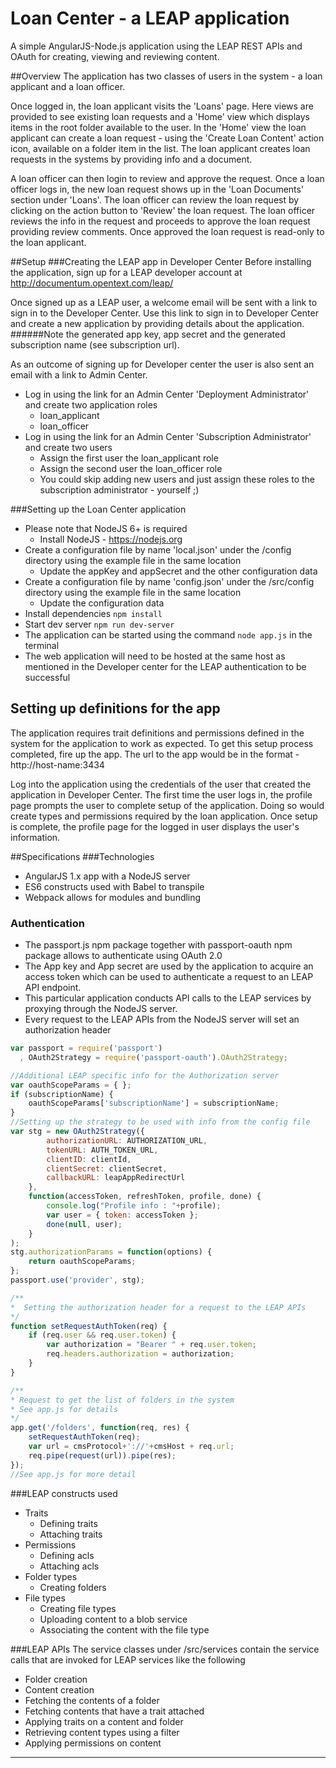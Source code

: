 # Loan Center - a LEAP application
A simple AngularJS-Node.js application using the LEAP REST APIs and OAuth for 
creating, viewing and reviewing content.

##Overview
The application has two classes of users in the system - a loan applicant and a loan officer. 

Once logged in, the loan applicant visits the 'Loans' page. 
Here views are provided to see existing loan requests and a 'Home' view 
which displays items in the root folder available to the user. 
In the 'Home' view the loan applicant can create a loan request - using the 'Create Loan Content' action icon, available on a folder item in the list.
The loan applicant creates loan requests in the systems by providing info and a document. 

A loan officer can then login to review and approve the request. 
Once a loan officer logs in, the new loan request shows up in the 'Loan Documents' section under 'Loans'. 
The loan officer can review the loan request by clicking on the action button to 'Review' the loan request. 
The loan officer reviews the info in the request and proceeds to approve the loan request providing review comments. 
Once approved the loan request is read-only to the loan applicant.


##Setup
###Creating the LEAP app in Developer Center
Before installing the application, sign up for a LEAP developer account at 
http://documentum.opentext.com/leap/ 

Once signed up as a LEAP user, a welcome email will be sent with a link to sign in to the Developer Center. 
Use this link to sign in to Developer Center and create a new application by providing details about the application. 
######Note the generated app key, app secret and the generated subscription name (see subscription url).
  
As an outcome of signing up for Developer center the user is also sent an email with a link to Admin Center. 
- Log in using the link for an Admin Center 'Deployment Administrator' and create two application roles
   - loan_applicant
   - loan_officer
- Log in using the link for an Admin Center 'Subscription Administrator' and create two users
    - Assign the first user the loan_applicant role
    - Assign the second user the loan_officer role
    - You could skip adding new users and just assign these roles to 
    the subscription administrator - yourself ;)

###Setting up the Loan Center application
- Please note that NodeJS 6+ is required
    - Install NodeJS - https://nodejs.org
- Create a configuration file by name 'local.json' under the /config directory 
using the example file in the same location
    - Update the appKey and appSecret and the other configuration data
- Create a configuration file by name 'config.json' under the /src/config directory 
using the example file in the same location
    - Update the configuration data
- Install dependencies `npm install`
- Start dev server `npm run dev-server` 
- The application can be started using the command `node app.js` in the terminal 
- The web application will need to be hosted at the same host as mentioned in the Developer center 
for the LEAP authentication to be successful

## Setting up definitions for the app
The application requires trait definitions and permissions defined in the system for the application to work as expected. 
To get this setup process completed, fire up the app. 
The url to the app would be in the format - http://host-name:3434

Log into the application using the credentials of the user that created the application in Developer Center. 
The first time the user logs in, the profile page prompts the user to complete setup of the application.
Doing so would create types and permissions required by the loan application.
Once setup is complete, the profile page for the logged in user displays the user's information. 

##Specifications
###Technologies 
- AngularJS 1.x app with a NodeJS server
- ES6 constructs used with Babel to transpile
- Webpack allows for modules and bundling


### Authentication
- The passport.js npm package together with passport-oauth npm package allows to authenticate using OAuth 2.0
- The App key and App secret  are used by the application to acquire an access token which can be used to authenticate a request to an LEAP API endpoint. 
- This particular application conducts API calls to the LEAP services by proxying through the NodeJS server. 
- Every request to the LEAP APIs from the NodeJS server will set an authorization header  
    
```javascript
var passport = require('passport')
  , OAuth2Strategy = require('passport-oauth').OAuth2Strategy;

//Additional LEAP specific info for the Authorization server
var oauthScopeParams = { };
if (subscriptionName) {
    oauthScopeParams['subscriptionName'] = subscriptionName;
}
//Setting up the strategy to be used with info from the config file
var stg = new OAuth2Strategy({
        authorizationURL: AUTHORIZATION_URL,
        tokenURL: AUTH_TOKEN_URL,
        clientID: clientId,
        clientSecret: clientSecret,
        callbackURL: leapAppRedirectUrl
    },
    function(accessToken, refreshToken, profile, done) {
        console.log("Profile info : "+profile);
        var user = { token: accessToken };
        done(null, user);
    }
);
stg.authorizationParams = function(options) {
    return oauthScopeParams;
};
passport.use('provider', stg);

/**
*  Setting the authorization header for a request to the LEAP APIs
*/
function setRequestAuthToken(req) {
    if (req.user && req.user.token) {
        var authorization = "Bearer " + req.user.token;
        req.headers.authorization = authorization;
    }
}

/**
* Request to get the list of folders in the system
* See app.js for details
*/
app.get('/folders', function(req, res) {
    setRequestAuthToken(req);
    var url = cmsProtocol+'://'+cmsHost + req.url;
    req.pipe(request(url)).pipe(res);
});
//See app.js for more detail
```
###LEAP constructs used
- Traits
    - Defining traits
    - Attaching traits
- Permissions
    - Defining acls
    - Attaching acls
- Folder types
    - Creating folders
- File types
    - Creating file types
    - Uploading content to a blob service
    - Associating the content with the file type
     

###LEAP APIs
The service classes under /src/services contain the service calls that are invoked for LEAP services like the following
- Folder creation
- Content creation
- Fetching the contents of a folder
- Fetching contents that have a trait attached
- Applying traits on a content and folder
- Retrieving content types using a filter
- Applying permissions on content

---

